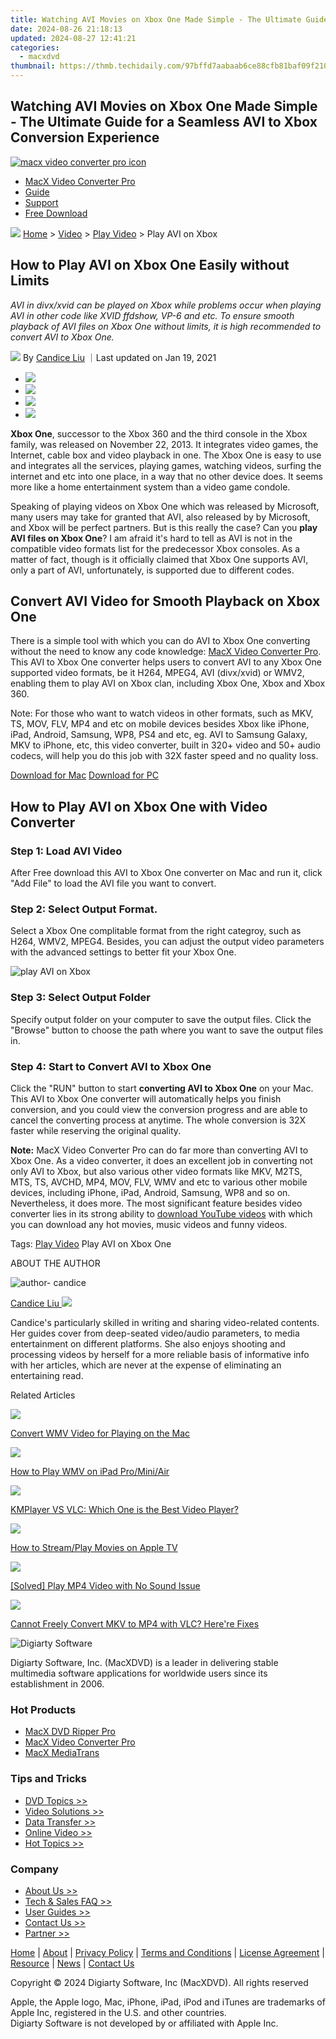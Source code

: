 ```yaml
---
title: Watching AVI Movies on Xbox One Made Simple - The Ultimate Guide for a Seamless AVI to Xbox Conversion Experience
date: 2024-08-26 21:18:13
updated: 2024-08-27 12:41:21
categories:
  - macxdvd
thumbnail: https://thmb.techidaily.com/97bffd7aabaab6ce88cfb81baf09f210aa957590abbc17524d40c38c29898fc2.jpg
---
```


## Watching AVI Movies on Xbox One Made Simple - The Ultimate Guide for a Seamless AVI to Xbox Conversion Experience

[![macx video converter pro icon](https://www.macxdvd.com/mac-dvd-video-converter-how-to/../image-style/new-seo/icon11.png)](https://tools.techidaily.com/macxdvd/products/)

* [MacX Video Converter Pro](https://tools.techidaily.com/macxdvd/products/)
* [Guide](https://tools.techidaily.com/macxdvd/products/)
* [Support](https://tools.techidaily.com/macxdvd/products/)
* [Free Download](https://tools.techidaily.com/macxdvd/products/)



![](https://www.macxdvd.com/mac-dvd-video-converter-how-to/../image-style/new-seo/icon7.png) [Home](https://tools.techidaily.com/macxdvd/products/) \> [Video](https://tools.techidaily.com/macxdvd/products/) \> [Play Video](https://tools.techidaily.com/macxdvd/products/) \> Play AVI on Xbox

## How to Play AVI on Xbox One Easily without Limits



 _AVI in divx/xvid can be played on Xbox while problems occur when playing AVI in other code like XVID ffdshow, VP-6 and etc. To ensure smooth playback of AVI files on Xbox One without limits, it is high recommended to convert AVI to Xbox One._

![](https://www.macxdvd.com/mac-dvd-video-converter-how-to/../image-style/new-seo/icon6.png) By [Candice Liu](https://tools.techidaily.com/macxdvd/products/) ｜Last updated on Jan 19, 2021

* [![](https://www.macxdvd.com/mac-dvd-video-converter-how-to/../image-style/new-seo/share-fa.jpg)](https://www.facebook.com/sharer/sharer.php?u=https://www.macxdvd.com/mac-dvd-video-converter-how-to/play-avi-on-xbox-one.htm)
* [![](https://www.macxdvd.com/mac-dvd-video-converter-how-to/../image-style/new-seo/share-tw.jpg)](https://twitter.com/intent/tweet?url=https://www.macxdvd.com/mac-dvd-video-converter-how-to/play-avi-on-xbox-one.htm&text=)
* [![](https://www.macxdvd.com/mac-dvd-video-converter-how-to/../image-style/new-seo/share-email.jpg)](https://www.macxdvd.com/mac-dvd-video-converter-how-to/mailto:info@example.com?&subject=&body=https://www.macxdvd.com/mac-dvd-video-converter-how-to/play-avi-on-xbox-one.htm)
* [![](https://www.macxdvd.com/mac-dvd-video-converter-how-to/../image-style/new-seo/share-in.jpg)](https://www.linkedin.com/shareArticle?mini=true&url=https://www.macxdvd.com/mac-dvd-video-converter-how-to/play-avi-on-xbox-one.htm&title=&summary=&source=)

**Xbox One**, successor to the Xbox 360 and the third console in the Xbox family, was released on November 22, 2013\. It integrates video games, the Internet, cable box and video playback in one. The Xbox One is easy to use and integrates all the services, playing games, watching videos, surfing the internet and etc into one place, in a way that no other device does. It seems more like a home entertainment system than a video game condole. 

Speaking of playing videos on Xbox One which was released by Microsoft, many users may take for granted that AVI, also released by by Microsoft, and Xbox will be perfect partners. But is this really the case? Can you **play AVI files on Xbox One**? I am afraid it's hard to tell as AVI is not in the compatible video formats list for the predecessor Xbox consoles. As a matter of fact, though is it officially claimed that Xbox One supports AVI, only a part of AVI, unfortunately, is supported due to different codes. 

## Convert AVI Video for Smooth Playback on Xbox One

There is a simple tool with which you can do AVI to Xbox One converting without the need to know any code knowledge: [MacX Video Converter Pro](https://tools.techidaily.com/macxdvd/products/). This AVI to Xbox One converter helps users to convert AVI to any Xbox One supported video formats, be it H264, MPEG4, AVI (divx/xvid) or WMV2, enabling them to play AVI on Xbox clan, including Xbox One, Xbox and Xbox 360.

Note: For those who want to watch videos in other formats, such as MKV, TS, MOV, FLV, MP4 and etc on mobile devices besides Xbox like iPhone, iPad, Android, Samsung, WP8, PS4 and etc, eg. AVI to Samsung Galaxy, MKV to iPhone, etc, this video converter, built in 320+ video and 50+ audio codecs, will help you do this job with 32X faster speed and no quality loss. 

[Download for Mac](https://tools.techidaily.com/macxdvd/products/) [Download for PC](https://tools.techidaily.com/macxdvd/products/) 

## How to Play AVI on Xbox One with Video Converter

### Step 1: Load AVI Video

After Free download this AVI to Xbox One converter on Mac and run it, click "Add File" to load the AVI file you want to convert.

### Step 2: Select Output Format.

Select a Xbox One complitable format from the right categroy, such as H264, WMV2, MPEG4\. Besides, you can adjust the output video parameters with the advanced settings to better fit your Xbox One. 

![play AVI on Xbox](https://www.macxdvd.com/mac-dvd-video-converter-how-to/article-image/vcp-convert-4-steps.png) 

### Step 3: Select Output Folder 

Specify output folder on your computer to save the output files. Click the "Browse" button to choose the path where you want to save the output files in.

### Step 4: Start to Convert AVI to Xbox One

Click the "RUN" button to start **converting AVI to Xbox One** on your Mac. This AVI to Xbox One converter will automatically helps you finish conversion, and you could view the conversion progress and are able to cancel the converting process at anytime. The whole conversion is 32X faster while reserving the original quality.

**Note:** MacX Video Converter Pro can do far more than converting AVI to Xbox One. As a video converter, it does an excellent job in converting not only AVI to Xbox, but also various other video formats like MKV, M2TS, MTS, TS, AVCHD, MP4, MOV, FLV, WMV and etc to various other mobile devices, including iPhone, iPad, Android, Samsung, WP8 and so on. Nevertheless, it does more. The most significant feature besides video converter lies in its strong ability to [download YouTube videos](https://tools.techidaily.com/macxdvd/products/) with which you can download any hot movies, music videos and funny videos. 

Tags: [Play Video](https://tools.techidaily.com/macxdvd/products/) Play AVI on Xbox One

ABOUT THE AUTHOR

![author- candice](https://www.macxdvd.com/mac-dvd-video-converter-how-to/../image-style/new-seo/candice.png) 

[Candice Liu ![](https://www.macxdvd.com/mac-dvd-video-converter-how-to/../image-style/new-seo/share-in1.jpg)](https://www.linkedin.com/in/candice-liu-444483a3/) 

Candice's particularly skilled in writing and sharing video-related contents. Her guides cover from deep-seated video/audio parameters, to media entertainment on different platforms. She also enjoys shooting and processing videos by herself for a more reliable basis of informative info with her articles, which are never at the expense of eliminating an entertaining read.



Related Articles

![](https://www.macxdvd.com/mac-dvd-video-converter-how-to/../image-style/new-seo/pic7.jpg)

[Convert WMV Video for Playing on the Mac](https://tools.techidaily.com/macxdvd/products/) 

![](https://www.macxdvd.com/mac-dvd-video-converter-how-to/../image-style/new-seo/pic6.jpg)

[How to Play WMV on iPad Pro/Mini/Air](https://tools.techidaily.com/macxdvd/products/) 

![](https://www.macxdvd.com/mac-dvd-video-converter-how-to/../image-style/new-seo/pic5.jpg)

[KMPlayer VS VLC: Which One is the Best Video Player?](https://tools.techidaily.com/macxdvd/products/) 

![](https://www.macxdvd.com/mac-dvd-video-converter-how-to/../image-style/new-seo/pic4.jpg)

[How to Stream/Play Movies on Apple TV](https://tools.techidaily.com/macxdvd/products/) 

![](https://www.macxdvd.com/mac-dvd-video-converter-how-to/../image-style/new-seo/pic3.jpg)

[\[Solved\] Play MP4 Video with No Sound Issue](https://tools.techidaily.com/macxdvd/products/) 

![](https://www.macxdvd.com/mac-dvd-video-converter-how-to/../image-style/new-seo/pic2.jpg)

[Cannot Freely Convert MKV to MP4 with VLC? Here're Fixes](https://tools.techidaily.com/macxdvd/products/) 



![Digiarty Software](https://www.macxdvd.com/mac-dvd-video-converter-how-to/../icon/logo.png) 

Digiarty Software, Inc. (MacXDVD) is a leader in delivering stable multimedia software applications for worldwide users since its establishment in 2006.

### Hot Products

* [MacX DVD Ripper Pro](https://tools.techidaily.com/macxdvd/products/)
* [MacX Video Converter Pro](https://tools.techidaily.com/macxdvd/products/)
* [MacX MediaTrans](https://tools.techidaily.com/macxdvd/products/)

### Tips and Tricks

* [DVD Topics >>](https://tools.techidaily.com/macxdvd/products/)
* [Video Solutions >>](https://tools.techidaily.com/macxdvd/products/)
* [Data Transfer >>](https://tools.techidaily.com/macxdvd/products/)
* [Online Video >>](https://tools.techidaily.com/macxdvd/products/)
* [Hot Topics >>](https://tools.techidaily.com/macxdvd/products/)

### Company

* [About Us >>](https://tools.techidaily.com/macxdvd/products/)
* [Tech & Sales FAQ >>](https://tools.techidaily.com/macxdvd/products/)
* [User Guides >>](https://tools.techidaily.com/macxdvd/products/)
* [Contact Us >>](https://tools.techidaily.com/macxdvd/products/)
* [Partner >>](https://tools.techidaily.com/macxdvd/products/)



[Home](https://tools.techidaily.com/macxdvd/products/) | [About](https://tools.techidaily.com/macxdvd/products/) | [Privacy Policy](https://tools.techidaily.com/macxdvd/products/) | [Terms and Conditions](https://tools.techidaily.com/macxdvd/products/) | [License Agreement](https://tools.techidaily.com/macxdvd/products/) | [Resource](https://tools.techidaily.com/macxdvd/products/) | [News](https://tools.techidaily.com/macxdvd/products/) | [Contact Us](https://tools.techidaily.com/macxdvd/products/)

Copyright © 2024 Digiarty Software, Inc (MacXDVD). All rights reserved

Apple, the Apple logo, Mac, iPhone, iPad, iPod and iTunes are trademarks of Apple Inc, registered in the U.S. and other countries.  
Digiarty Software is not developed by or affiliated with Apple Inc.

<ins class="adsbygoogle"
     style="display:block"
     data-ad-format="autorelaxed"
     data-ad-client="ca-pub-7571918770474297"
     data-ad-slot="1223367746"></ins>



<ins class="adsbygoogle"
     style="display:block"
     data-ad-client="ca-pub-7571918770474297"
     data-ad-slot="8358498916"
     data-ad-format="auto"
     data-full-width-responsive="true"></ins>
